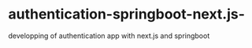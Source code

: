 # authentication-springboot-next.js-
developping of authentication app with next.js and springboot 
